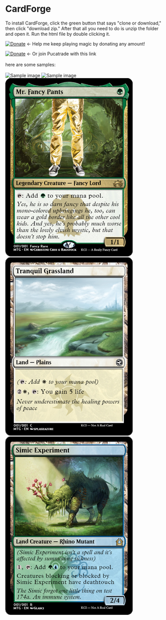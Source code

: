 # CardForge
To install CardForge, click the green button that says "clone or download," then click "download zip." After that all you need to do is unzip the folder and open it. Run the html file by double clicking it.


[![Donate](https://img.shields.io/badge/Donate-PayPal-blue.svg?longCache=true&style=popout)](https://www.paypal.me/kyleburtondonate
) ← Help me keep playing magic by donating any amount!


[![Donate](https://img.shields.io/badge/Join-PucaTrade-purple.svg?longCache=true&style=popout)](https://pucatrade.com/invite/gift/186748) ← Or join Pucatrade with this link
<br><br>
here are some samples:
<br><br>
<img src="Sample\ Cards/sample-card-1.png" alt="Sample image" width="400">
<img src="Sample\ Cards/sample-card-2.png" alt="Sample image" width="400">
<img src="Sample%20Cards/sample-card-6.png" alt="Sample image" width="400">
<img src="Sample Cards/sample-card-3.png" alt="Sample image" width="400">
<img src="Sample cards/sample-card-5.png" alt="Sample image" width="400">
